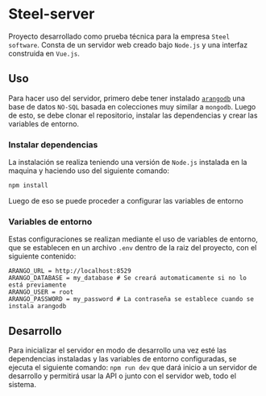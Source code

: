 # Steel-server

Proyecto desarrollado como prueba técnica para la empresa `Steel software`. Consta de un servidor web creado bajo `Node.js` y una interfaz construida en `Vue.js`.

## Uso

Para hacer uso del servidor, primero debe tener instalado [`arangodb`](https://arangodb.com) una base de datos `NO-SQL` basada en colecciones muy similar a `mongodb`. Luego de esto, se debe clonar el repositorio, instalar las dependencias y crear las variables de entorno.

### Instalar dependencias

La instalación se realiza teniendo una versión de `Node.js` instalada en la maquina y haciendo uso del siguiente comando:

```bash
npm install
```

Luego de eso se puede proceder a configurar las variables de entorno

### Variables de entorno

Estas configuraciones se realizan mediante el uso de variables de entorno, que se establecen en un archivo `.env` dentro de la raiz del proyecto, con el siguiente contenido:

```env
ARANGO_URL = http://localhost:8529
ARANGO_DATABASE = my_database # Se creará automaticamente si no lo está previamente
ARANGO_USER = root
ARANGO_PASSWORD = my_password # La contraseña se establece cuando se instala arangodb
```

## Desarrollo

Para inicializar el servidor en modo de desarrollo una vez esté las dependencias instaladas y las variables de entorno configuradas, se ejecuta el siguiente comando: `npm run dev` que dará inicio a un servidor de desarrollo y permitirá usar la API o junto con el servidor web, todo el sistema.